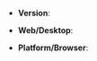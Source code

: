 <!-- Which version of avocode are you using? -->
<!-- Please make sure you are using the latest version. -->
<!-- You can always check and download the latest version from https://avocode.com/changelog.html. -->
* **Version**: 

<!-- If this is Sketch related issue, which version of Sketch and Avocode plugin are you using? -->
<!-- * **Sketch plugin version**: -->

<!-- Are you using the web or desktop version of Avocode? -->
* **Web/Desktop**:

<!-- What OS are you using? If you use the web version, which browser are you using? -->
* **Platform/Browser**:

<!-- Optionally, please give us the e-mail you use with Avocode so we can troubleshoot faster. -->
<!-- * **Avocode e-mail**: -->


<!-- Enter your issue details below this comment. -->

